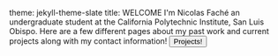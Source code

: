 theme: jekyll-theme-slate
title: WELCOME
I'm Nicolas Faché an undergraduate student at the California Polytechnic Institute, San Luis Obispo.
Here are a few different pages about my past work and current projects along with my contact information!
<button type="button" onclick="alert('Hello world!')">Projects!</button>
